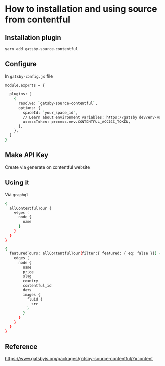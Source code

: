 # How to installation and using source from contentful

## Installation plugin

```bash
yarn add gatsby-source-contentful
```

## Configure

In `gatsby-config.js` file

```bash
module.exports = {
  ...
  plugins: [
    {
      resolve: `gatsby-source-contentful`,
      options: {
        spaceId: `your_space_id`,
        // Learn about environment variables: https://gatsby.dev/env-vars
        accessToken: process.env.CONTENTFUL_ACCESS_TOKEN,
      },
    },
  ]
}
```

## Make API Key

Create via generate on contentful website

## Using it

Via `graphql`

```bash
{
  allContentfulTour {
    edges {
      node {
        name
      }
    }
  }
}
```

```bash
{
  featuredTours: allContentfulTour(filter:{ featured: { eq: false }}) {
    edges {
      node {
        name
        price
        slug
        country
        contentful_id
        days
        images {
          fluid {
            src
          }
        }
      }
    }
  }
}
```

## Reference

<https://www.gatsbyjs.org/packages/gatsby-source-contentful/?=content>
